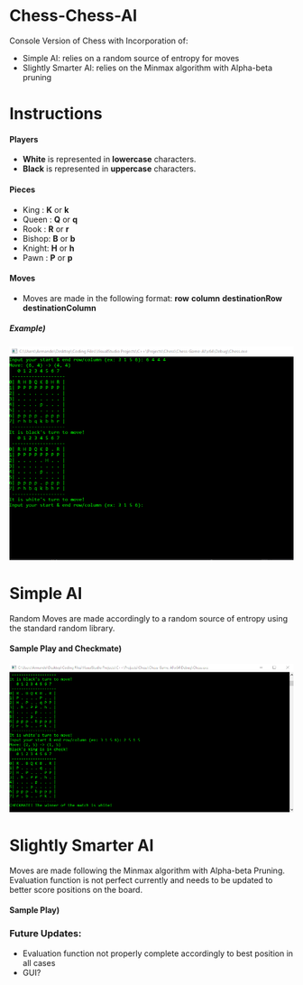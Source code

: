 # Chess-Chess-AI
Console Version of Chess with Incorporation of:
  - Simple AI: relies on a random source of entropy for moves
  - Slightly Smarter AI: relies on the Minmax algorithm with Alpha-beta pruning

# Instructions
  #### Players
   - **White** is represented in **lowercase** characters.
   - **Black** is represented in **uppercase** characters.
  
  #### Pieces
   - King  : **K** or **k** 
   - Queen : **Q** or **q**
   - Rook  : **R** or **r**
   - Bishop: **B** or **b**
   - Knight: **H** or **h**
   - Pawn  : **P** or **p**
   
  #### Moves 
   - Moves are made in the following format: **row** **column** **destinationRow** **destinationColumn**
  
  ##### Example)
  <img src='Move Instructions.png'>

  
# Simple AI
Random Moves are made accordingly to a random source of entropy using the standard random library.

  #### Sample Play and Checkmate)
   <img src='Checkmate.png'>
    
# Slightly Smarter AI
Moves are made following the Minmax algorithm with Alpha-beta Pruning. Evaluation function is not perfect currently and needs to be updated to better score positions on the board.
 
 #### Sample Play)

### Future Updates:
  - Evaluation function not properly complete accordingly to best position in all cases
  - GUI?
